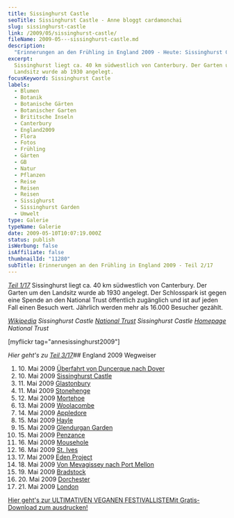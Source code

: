 ```yaml
---
title: Sissinghurst Castle
seoTitle: Sissinghurst Castle - Anne bloggt cardamonchai
slug: sissinghurst-castle
link: /2009/05/sissinghurst-castle/
fileName: 2009-05---sissinghurst-castle.md
description:
  "Erinnerungen an den Frühling in England 2009 - Heute: Sissinghurst Castle"
excerpt:
  Sissinghurst liegt ca. 40 km südwestlich von Canterbury. Der Garten um den
  Landsitz wurde ab 1930 angelegt.
focusKeyword: Sissinghurst Castle
labels:
  - Blumen
  - Botanik
  - Botanische Gärten
  - Botanischer Garten
  - Brititsche Inseln
  - Canterbury
  - England2009
  - Flora
  - Fotos
  - Frühling
  - Gärten
  - GB
  - Natur
  - Pflanzen
  - Reise
  - Reisen
  - Reisen
  - Sissighurst
  - Sissinghurst Garden
  - Umwelt
type: Galerie
typeName: Galerie
date: 2009-05-10T10:07:19.000Z
status: publish
isWerbung: false
isAffiliate: false
thumbnailId: "11280"
subTitle: Erinnerungen an den Frühling in England 2009 - Teil 2/17
---
```


<a title="Von Duncerque nach Dover" href="http://cardamonchai.com/2009/05/uberfahrt-von-duncerque-nach-dover-10-05-2009/?preview=true&amp;preview_id=1038&amp;preview_nonce=6a6c4ce7e9"><em>Teil
1/17</em></a> Sissinghurst liegt ca. 40 km südwestlich von Canterbury. Der
Garten um den Landsitz wurde ab 1930 angelegt. Der Schlosspark ist gegen eine
Spende an den National Trust öffentlich zugänglich und ist auf jeden Fall einen
Besuch wert. Jährlich werden mehr als 16.000 Besucher gezählt.

<em><a title="Wikipedia Sissinghurst Castle" href="http://de.wikipedia.org/wiki/Sissinghurst_Castle" target="_blank" rel="noopener">Wikipedia</a>
Sissinghurst Castle
</em><em><a title="Sissinghurst Castle" href="http://www.nationaltrust.org.uk/main/w-vh/w-visits/w-findaplace/w-sissinghurst-castle/" target="_blank" rel="noopener">National
Trust</a> Sissinghurst Castle
</em><em><a title="Homepage National Trust" href="http://www.nationaltrust.org.uk/main/" target="_blank" rel="noopener">Homepage</a>
National Trust</em>

[myflickr tag="annesissinghurst2009"]

<em>Hier geht's zu
<a title="Glastonbury" href="http://cardamonchai.com/2009/05/glastonbury-11-05-2009/">Teil
3/17</a></em>## England 2009 Wegweiser<ol><li>10. Mai 2009
<a href="http://cardamonchai.com/2009/05/uberfahrt-von-duncerque-nach-dover-10-05-2009/">Überfahrt
von Duncerque nach Dover</a></li><li>10. Mai 2009
<a href="http://cardamonchai.com/2009/05/sissinghurst-castle/">Sissinghurst
Castle</a></li><li>11. Mai 2009
<a href="http://cardamonchai.com/2009/05/glastonbury-11-05-2009/">Glastonbury</a></li><li>11.
Mai 2009
<a href="http://cardamonchai.com/2009/05/stonehenge-11-05-2009/">Stonehenge</a></li><li>12.
Mai 2009
<a href="http://cardamonchai.com/2009/05/mortehoe-cornwall-12-05-2009/">Mortehoe</a></li><li>13.
Mai 2009
<a href="http://cardamonchai.com/2009/05/woolacombe-cornwall-13-05-2009/">Woolacombe</a></li><li>14.
Mai 2009
<a href="http://cardamonchai.com/2009/05/appledore-cornwall-14-05-2009/">Appledore</a></li><li>15.
Mai 2009
<a href="http://cardamonchai.com/2009/05/hayle-cornwall-14-15-05-2009/">Hayle</a></li><li>15.
Mai 2009
<a href="http://cardamonchai.com/2009/05/glendurgan-garden-15-05-2009-2/">Glendurgan
Garden</a></li><li>15. Mai 2009
<a href="http://cardamonchai.com/2009/05/penzance-cornwall-15-05-2009/">Penzance</a></li><li>16.
Mai 2009
<a href="http://cardamonchai.com/2009/05/mousehole-cornwall-16-05-2009/">Mousehole</a></li><li>16.
Mai 2009
<a href="http://cardamonchai.com/2009/05/st-ives-cornwall-16-05-2009/">St.
Ives</a></li><li>17. Mai 2009
<a href="http://cardamonchai.com/2009/05/eden-project/">Eden
Project</a></li><li>18. Mai 2009
<a href="http://cardamonchai.com/2009/05/von-mevagissey-nach-port-mellon-18-05-2009/">Von
Mevagissey nach Port Mellon</a></li><li>19. Mai 2009
<a href="http://cardamonchai.com/2009/05/bradstock-19-05-2009/">Bradstock</a></li><li>20.
Mai 2009
<a href="http://cardamonchai.com/2009/05/dorchester/">Dorchester</a></li><li>21.
Mai 2009
<a href="http://cardamonchai.com/2009/05/london-21-05-2009/">London</a></li></ol><a class="banner banner-green" href="/2015/03/die-ultimative-vegane-festivalliste"><span class="head">Hier
geht's zur ULTIMATIVEN VEGANEN FESTIVALLISTE</span><span class="text">Mit
Gratis-Download zum ausdrucken!</span></a>
